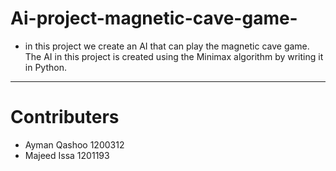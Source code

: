 # Ai-project-magnetic-cave-game-
 * in this project we create an AI that can play the magnetic cave game. The AI in this project is created using the Minimax algorithm by writing it in Python.
---------------------------------------------------------------------------------------------------------------
# Contributers
 * Ayman Qashoo 1200312
 * Majeed Issa  1201193
